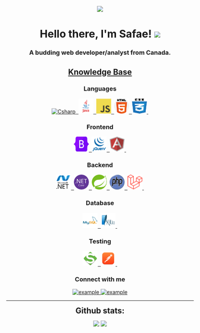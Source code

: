 <!--
**SafaerR/SafaerR** is a ✨ _special_ ✨ repository because its `README.md` (this file) appears on your GitHub profile.

Here are some ideas to get you started:

- 🌱 I’m currently learning More on Web technology
- 👯 I’m looking to collaborate on ...
- I’m looking for an Internship/Job.
- 👨‍💻 All of my projects are available @safaerR
-->


<div id="header" align="center">
<div id="badges" >


</div>
</div>
<p align="center">
<img src="https://media2.giphy.com/media/L1R1tvI9svkIWwpVYr/giphy.gif?cid=790b7611a69d29a6f9312338c15100adf40596df2b943211&rid=giphy.gif"width="250"/>
</p>

<h1 align="center">Hello there, I'm Safae! <img width="30px" src="https://raw.githubusercontent.com/iampavangandhi/iampavangandhi/master/gifs/Hi.gif">
<h3 font-size="20" align="center">A budding web developer/analyst from Canada.</h3>
 <h2 align="center"><u><b>Knowledge Base</b></u></h2>
<h3 align="center">Languages</h3>
<p align="center">
<a href="https://www.cprogramming.com/" target="_blank">
<img src="https://github.com/hussainweb/hussainweb/raw/main/icons/csharp.png" title="Csharp" alt="Csharp" width="40" height="40"/>&nbsp;
</a>
<a href="https://www.java.com" target="_blank">
<img src="https://github.com/SafaerR/safaeweb/blob/main/safaeweb-main/icons/java-icon.jpg" title="Java" alt="java" width="40" height="40"/>&nbsp;
</a>
<a href="https://developer.mozilla.org/en-US/docs/Web/JavaScript" target="_blank">
<img src="https://github.com/SafaerR/safaeweb/blob/main/safaeweb-main/icons/javascript.png" title="Java" alt="javascript" width="40" height="40"/>&nbsp;
</a>
<a href="https://www.w3.org/html/" target="_blank">
<img src="https://github.com/SafaerR/safaeweb/blob/main/safaeweb-main/icons/html-5.png" title="Html5" alt="html" width="40" height="40"/>&nbsp;
</a>
<a href="https://www.w3schools.com/css/" target="_blank">
<img src="https://github.com/SafaerR/safaeweb/blob/main/safaeweb-main/icons/css3.png" title="CSS" alt="css" width="40" height="40"/>&nbsp;
</a>
</p>



<h3 align="center">Frontend</h3>
<p align="center">
<a href="https://getbootstrap.com" target="_blank">
<img src="https://github.com/SafaerR/safaeweb/blob/main/safaeweb-main/icons/bootstrap-original.svg" title="Bootstrap" alt="bootstrap" width="40" height="40"/>&nbsp;
</a>
<a href="https://jquery.com/" target="_blank">
<img src="https://github.com/SafaerR/safaeweb/blob/main/safaeweb-main/icons/jquery.png" title="JQuery" alt="jquery" width="40" height="40"/>&nbsp;
</a>
<a href="https://angular.io" target="_blank">
<img src="https://github.com/SafaerR/safaeweb/blob/main/safaeweb-main/icons/angular.png" title="Angular" alt="angular" width="40" height="40"/>&nbsp;
</a>
</p>

<h3 align="center">Backend</h3>
<p align="center">
<a href="https://dotnet.microsoft.com/en-us/learn/dotnet/what-is-dotnet/" target="_blank">
<img src="https://github.com/SafaerR/safaeweb/blob/main/safaeweb-main/icons/dot-net-original.svg" title="dotnet" alt="dotnet" width="40" height="40"/>&nbsp;
</a>
<a href="https://dotnet.microsoft.com/en-us/learn/dotnet/what-is-dotnet/" target="_blank">
<img src="https://github.com/SafaerR/safaeweb/blob/main/safaeweb-main/icons/dotnetcore-original.svg" title="dotnetcore" alt="dotnetcore" width="40" height="40"/>&nbsp;
</a>
<a href="https://spring.io/" target="_blank">
<img src="https://github.com/SafaerR/safaeweb/blob/main/safaeweb-main/icons/spring.svg" title="Spring" alt="spring" width="40" height="40"/>&nbsp;
</a>
<a href="https://php.net/" target="_blank">
<img src="https://github.com/SafaerR/safaeweb/blob/main/safaeweb-main/icons/php.png" title="PHP" alt="php" width="40" height="40"/>&nbsp;
</a>
<a href="https://laravel.com/" target="_blank">
<img src="https://github.com/SafaerR/safaeweb/blob/main/safaeweb-main/icons/laravel.png" title="Laravel" alt="laravel" width="40" height="40"/>&nbsp;
</a>
</p>
<h3 align="center">Database</h3>
<p align="center">
 <a href="https://www.mysql.com/" target="_blank">
<img src="https://github.com/SafaerR/safaeweb/blob/main/safaeweb-main/icons/mysql.png" title="MySQL" alt="MySQL" width="40" height="40"/>&nbsp;
</a>
   <a href="https://www.sqlite.org/index.html" target="_blank">
<img src="https://github.com/SafaerR/safaeweb/blob/main/safaeweb-main/icons/sqlite.png" title="SQLITE" alt="SQLITE" width="40" height="40"/>&nbsp;
</a>
  </p>
  
  <h3 align="center">Testing</h3>
<p align="center">
 <a href="https://www.soapui.org/" target="_blank">
<img src="https://github.com/SafaerR/safaeweb/blob/main/safaeweb-main/icons/soapui.png" title="SOAPUI" alt="SOAPUI" width="40" height="40"/>&nbsp;
</a>
 <a href="https://postman.com/" target="_blank">
<img src="https://github.com/SafaerR/safaeweb/blob/main/safaeweb-main/icons/postman.png" title="POSTMAN" alt="POSTMAN" width="40" height="40"/>&nbsp;
</a>
  </p>
  <h3 align="center">Connect with me</h3>

<div style="margin-top:10px" align="center">
<div>
<a href="https://dev.to/safaerr" target="_blank">
<img src="https://img.shields.io/badge/DEV.to-0A0A0A.svg?style=for-the-badge&logo=devdotto&logoColor=white" alt="example"/>
</a>
  <a href="https://www.linkedin.com/in/safae-rahimi-146766220/" target="_blank">
<img src="https://img.shields.io/badge/Linked%20In-0A66C2.svg?style=for-the-badge&logo=linkedin&logoColor=white" alt="example"/>
</a>
</div>
</div>

----
<div align="center">
<h2 align="center" style="margin: 5px 10px;">Github stats:</h2>



[![](https://github-readme-stats.vercel.app/api?username=SafaerR&show_icons=true&theme=dark&hide_border=true&locale=en)](https://github.com/SafaerR)
[![](https://github-readme-streak-stats.herokuapp.com/?user=SafaerR&theme=dark&hide_border=true)](https://github.com/SafaerR)
</div>
  
